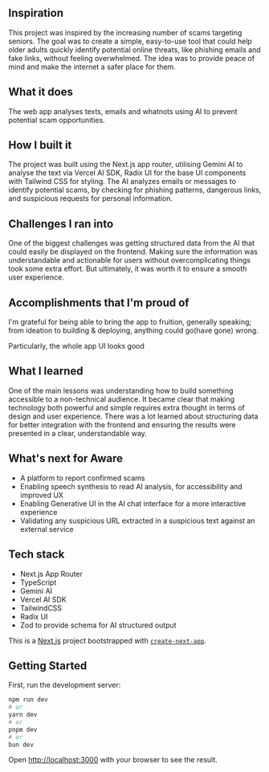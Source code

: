 ## Inspiration

This project was inspired by the increasing number of scams targeting seniors. The goal was to create a simple, easy-to-use tool that could help older adults quickly identify potential online threats, like phishing emails and fake links, without feeling overwhelmed. The idea was to provide peace of mind and make the internet a safer place for them.

## What it does

The web app analyses texts, emails and whatnots using AI to prevent potential scam opportunities.

## How I built it

The project was built using the Next.js app router, utilising Gemini AI to analyse the text via Vercel AI SDK, Radix UI for the base UI components with Tailwind CSS for styling. The AI analyzes emails or messages to identify potential scams, by checking for phishing patterns, dangerous links, and suspicious requests for personal information.

## Challenges I ran into

One of the biggest challenges was getting structured data from the AI that could easily be displayed on the frontend. Making sure the information was understandable and actionable for users without overcomplicating things took some extra effort. But ultimately, it was worth it to ensure a smooth user experience.

## Accomplishments that I'm proud of

I'm grateful for being able to bring the app to fruition, generally speaking; from ideation to building & deploying, anything could go(have gone) wrong.

Particularly, the whole app UI looks good

## What I learned

One of the main lessons was understanding how to build something accessible to a non-technical audience. It became clear that making technology both powerful and simple requires extra thought in terms of design and user experience. There was a lot learned about structuring data for better integration with the frontend and ensuring the results were presented in a clear, understandable way.

## What's next for Aware

- A platform to report confirmed scams
- Enabling speech synthesis to read AI analysis, for accessibility and improved UX
- Enabling Generative UI in the AI chat interface for a more interactive experience
- Validating any suspicious URL extracted in a suspicious text against an external service

## Tech stack

- Next.js App Router
- TypeScript
- Gemini AI
- Vercel AI SDK
- TailwindCSS
- Radix UI
- Zod to provide schema for AI structured output

This is a [Next.js](https://nextjs.org) project bootstrapped with [`create-next-app`](https://nextjs.org/docs/app/api-reference/cli/create-next-app).

## Getting Started

First, run the development server:

```bash
npm run dev
# or
yarn dev
# or
pnpm dev
# or
bun dev
```

Open [http://localhost:3000](http://localhost:3000) with your browser to see the result.
